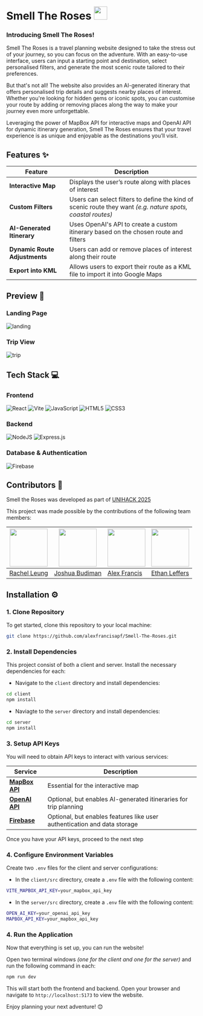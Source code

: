 # Smell The Roses <img src="https://github.com/user-attachments/assets/8e1f8428-5523-4e34-87ea-bf0776952849" width="35px" />

### Introducing Smell The Roses!
Smell The Roses is a travel planning website designed to take the stress out of your journey, so you can focus on the adventure. With an easy-to-use interface, users can input a starting point and destination, select personalised filters, and generate the most scenic route tailored to their preferences.

But that's not all! The website also provides an AI-generated itinerary that offers personalised trip details and suggests nearby places of interest. Whether you're looking for hidden gems or iconic spots, you can customise your route by adding or removing places along the way to make your journey even more unforgettable.

Leveraging the power of MapBox API for interactive maps and OpenAI API for dynamic itinerary generation, Smell The Roses ensures that your travel experience is as unique and enjoyable as the destinations you’ll visit.

## Features ✨
| **Feature**                    | **Description**                                                                                 |
|---------------------------------|-------------------------------------------------------------------------------------------------|
| **Interactive Map**             | Displays the user’s route along with places of interest                                         |
| **Custom Filters**              | Users can select filters to define the kind of scenic route they want *(e.g. nature spots, coastal routes)* |
| **AI-Generated Itinerary**      | Uses OpenAI's API to create a custom itinerary based on the chosen route and filters            |
| **Dynamic Route Adjustments**   | Users can add or remove places of interest along their route                                    |
| **Export into KML**             | Allows users to export their route as a KML file to import it into Google Maps                  |

## Preview 📸
### Landing Page
![landing](https://github.com/user-attachments/assets/afa7dd93-40f9-4d7d-92ee-bf5332351edb)

### Trip View
![trip](https://github.com/user-attachments/assets/ad090b18-7e0c-4168-843b-a30856a87d6e)

## Tech Stack 💻
### Frontend
![React](https://img.shields.io/badge/react-%2320232a.svg?style=for-the-badge&logo=react&logoColor=%2361DAFB)
![Vite](https://img.shields.io/badge/vite-%23646CFF.svg?style=for-the-badge&logo=vite&logoColor=white)
![JavaScript](https://img.shields.io/badge/javascript-%23323330.svg?style=for-the-badge&logo=javascript&logoColor=%23F7DF1E) 
![HTML5](https://img.shields.io/badge/html5-%23E34F26.svg?style=for-the-badge&logo=html5&logoColor=white)
![CSS3](https://img.shields.io/badge/css3-%231572B6.svg?style=for-the-badge&logo=css3&logoColor=white)

### Backend
![NodeJS](https://img.shields.io/badge/node.js-6DA55F?style=for-the-badge&logo=node.js&logoColor=white)
![Express.js](https://img.shields.io/badge/express.js-%23404d59.svg?style=for-the-badge&logo=express&logoColor=%2361DAFB)

### Database & Authentication
![Firebase](https://img.shields.io/badge/firebase-a08021?style=for-the-badge&logo=firebase&logoColor=ffcd34)

## Contributors 🤝
Smell the Roses was developed as part of [UNIHACK 2025](https://devpost.com/software/smell-the-roses)

This project was made possible by the contributions of the following team members:

| <img src="https://github.com/rach-leung.png" width="100px" /> | <img src="https://github.com/isopa.png" width="100px" /> | <img src="https://github.com/alexfrancisapf.png" width="100px" /> | <img src="https://github.com/EthanL285.png" width="100px" /> |
|--------------------------------------------------------------|---------------------------------------------------------|---------------------------------------------------------------|------------------------------------------------------------|
| [Rachel Leung](https://github.com/rach-leung)                | [Joshua Budiman](https://github.com/isopa)               | [Alex Francis](https://github.com/alexfrancisapf)             | [Ethan Leffers](https://github.com/EthanL285)               |

## Installation ⚙️

### 1. Clone Repository
To get started, clone this repository to your local machine:
```bash
git clone https://github.com/alexfrancisapf/Smell-The-Roses.git
```
### 2. Install Dependencies
This project consist of both a client and server. Install the necessary dependencies for each:

- Navigate to the `client` directory and install dependencies:
```bash
cd client
npm install
```
- Naviagte to the `server` directory and install dependencies:
```bash
cd server
npm install
```

### 3. Setup API Keys
You will need to obtain API keys to interact with various services:

| **Service**      | **Description**                                                    |
|------------------|--------------------------------------------------------------------|
| [**MapBox API**](https://www.mapbox.com/)   | Essential for the interactive map                                  |
| [**OpenAI API**](https://openai.com/)       | Optional, but enables AI-generated itineraries for trip planning    |
| [**Firebase**](https://firebase.google.com/) | Optional, but enables features like user authentication and data storage |

Once you have your API keys, proceed to the next step

### 4. Configure Environment Variables
Create two `.env` files for the client and server configurations:

- In the `client/src` directory, create a `.env` file with the following content:
```bash
VITE_MAPBOX_API_KEY=your_mapbox_api_key
```

- In the `server/src` directory, create a `.env` file with the following content:
```bash
OPEN_AI_KEY=your_openai_api_key
MAPBOX_API_KEY=your_mapbox_api_key
```

### 4. Run the Application
Now that everything is set up, you can run the website! 

Open two terminal windows *(one for the client and one for the server)* and run the following command in each:
```bash
npm run dev
```

This will start both the frontend and backend. Open your browser and navigate to `http://localhost:5173` to view the website. 

Enjoy planning your next adventure! 😊

